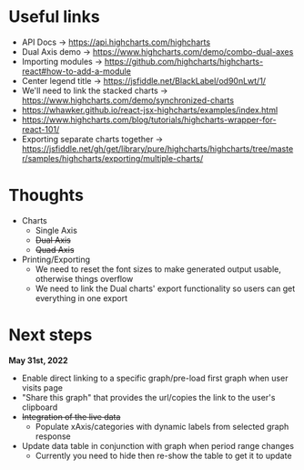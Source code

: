 # Useful links

- API Docs -> https://api.highcharts.com/highcharts
- Dual Axis demo -> https://www.highcharts.com/demo/combo-dual-axes
- Importing modules -> https://github.com/highcharts/highcharts-react#how-to-add-a-module
- Center legend title -> https://jsfiddle.net/BlackLabel/od90nLwt/1/
- We'll need to link the stacked charts -> https://www.highcharts.com/demo/synchronized-charts
- https://whawker.github.io/react-jsx-highcharts/examples/index.html
- https://www.highcharts.com/blog/tutorials/highcharts-wrapper-for-react-101/
- Exporting separate charts together -> https://jsfiddle.net/gh/get/library/pure/highcharts/highcharts/tree/master/samples/highcharts/exporting/multiple-charts/

# Thoughts

- Charts
  - Single Axis
  - ~~Dual Axis~~
  - ~~Quad Axis~~
- Printing/Exporting
  - We need to reset the font sizes to make generated output usable, otherwise things overflow
  - We need to link the Dual charts' export functionality so users can get everything in one export

# Next steps

**May 31st, 2022**

- Enable direct linking to a specific graph/pre-load first graph when user visits page
- "Share this graph" that provides the url/copies the link to the user's clipboard
- ~~Integration of the live data~~
  - Populate xAxis/categories with dynamic labels from selected graph response
- Update data table in conjunction with graph when period range changes
  - Currently you need to hide then re-show the table to get it to update
